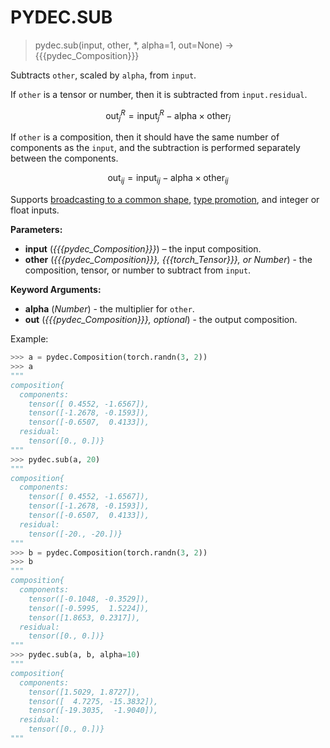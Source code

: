 # PYDEC.SUB
> pydec.sub(input, other, *, alpha=1, out=None) →  {{{pydec_Composition}}}

Subtracts `other`, scaled by `alpha`, from `input`.

If `other` is a tensor or number, then it is subtracted from `input.residual`.

$$
\text{out}^R_j=\text{input}^R_j-\text{alpha}\times\text{other}_j
$$

If `other` is a composition, then it should have the same number of components as the `input`, and the subtraction is performed separately between the components.

$$
\text{out}_{ij}=\text{input}_{ij}-\text{alpha}\times\text{other}_{ij}
$$


Supports [broadcasting to a common shape](https://pytorch.org/docs/stable/notes/broadcasting.html#broadcasting-semantics), [type promotion](https://pytorch.org/docs/stable/tensor_attributes.html#type-promotion-doc), and integer or float inputs.

<!-- Not tested on complex inputs-->

**Parameters:**

* **input** (*{{{pydec_Composition}}}*) – the input composition.
* **other** (*{{{pydec_Composition}}}, {{{torch_Tensor}}}, or Number*) - the composition, tensor, or number to subtract from `input`.

**Keyword Arguments:**
* **alpha** (*Number*) - the multiplier for `other`.
* **out** (*{{{pydec_Composition}}}, optional*) - the output composition.


Example:
```python
>>> a = pydec.Composition(torch.randn(3, 2))
>>> a
"""
composition{
  components:
    tensor([ 0.4552, -1.6567]),
    tensor([-1.2678, -0.1593]),
    tensor([-0.6507,  0.4133]),
  residual:
    tensor([0., 0.])}
"""
>>> pydec.sub(a, 20)
"""
composition{
  components:
    tensor([ 0.4552, -1.6567]),
    tensor([-1.2678, -0.1593]),
    tensor([-0.6507,  0.4133]),
  residual:
    tensor([-20., -20.])}
"""
>>> b = pydec.Composition(torch.randn(3, 2))
>>> b
"""
composition{
  components:
    tensor([-0.1048, -0.3529]),
    tensor([-0.5995,  1.5224]),
    tensor([1.8653, 0.2317]),
  residual:
    tensor([0., 0.])}
"""
>>> pydec.sub(a, b, alpha=10)
"""
composition{
  components:
    tensor([1.5029, 1.8727]),
    tensor([  4.7275, -15.3832]),
    tensor([-19.3035,  -1.9040]),
  residual:
    tensor([0., 0.])}
"""
```
